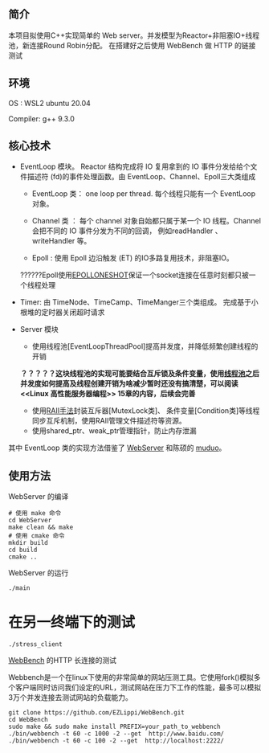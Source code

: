 ## 简介
本项目拟使用C++实现简单的 Web server。并发模型为Reactor+非阻塞IO+线程池，新连接Round Robin分配。 在搭建好之后使用 WebBench 做 HTTP 的链接测试

## 环境
OS : WSL2 ubuntu 20.04

Compiler: g++ 9.3.0

## 核心技术
- EventLoop 模块。 Reactor 结构完成将 IO 复用拿到的 IO 事件分发给给个文件描述符 (fd)的事件处理函数。由 EventLoop、Channel、Epoll三大类组成

    - EventLoop 类： one loop per thread. 每个线程只能有一个 EventLoop 对象。

    - Channel 类 ： 每个 channel 对象自始都只属于某一个 IO 线程。Channel 会把不同的 IO 事件分发为不同的回调， 例如readHandler 、writeHandler 等。

    - Epoll : 使用 Epoll 边沿触发 (ET) 的IO多路复用技术，非阻塞IO。 
    
    ??????Epoll使用[EPOLLONESHOT](https://blog.csdn.net/liuhengxiao/article/details/46911129)保证一个socket连接在任意时刻都只被一个线程处理
    
- Timer: 由 TimeNode、TimeCamp、TimeManger三个类组成。 完成基于小根堆的定时器关闭超时请求


- Server 模块
    - 使用线程池[EventLoopThreadPool]提高并发度，并降低频繁创建线程的开销 
    
    **？？？？？这块线程池的实现可能要结合互斥锁及条件变量，使用[线程池](https://blog.csdn.net/weixin_40271838/article/details/79998327)之后并发度如何提高及线程创建开销为啥减少暂时还没有搞清楚，可以阅读<<Linux 高性能服务器编程>> 15章的内容，后续会完善**
    - 使用[RAII手法](https://www.jianshu.com/p/b7ffe79498be)封装互斥器[MutexLock类]、 条件变量[Condition类]等线程同步互斥机制，使用RAII管理文件描述符等资源。
    - 使用shared_ptr、weak_ptr管理指针，防止内存泄漏


其中 EventLoop 类的实现方法借鉴了 [WebServer](https://github.com/linyacool/WebServer) 和陈硕的 [muduo](https://github.com/chenshuo/muduo)。


## 使用方法

WebServer 的编译
```shell
# 使用 make 命令
cd WebServer
make clean && make
# 使用 cmake 命令
mkdir build
cd build
cmake ..
```

WebServer 的运行
```
./main
```
# 在另一终端下的测试
```
./stress_client
```

[WebBench](http://home.tiscali.cz/~cz210552/webbench.html) 的HTTP 长连接的测试

Webbench是一个在linux下使用的非常简单的网站压测工具。它使用fork()模拟多个客户端同时访问我们设定的URL，测试网站在压力下工作的性能，最多可以模拟3万个并发连接去测试网站的负载能力。
```shell
git clone https://github.com/EZLippi/WebBench.git
cd WebBench
sudo make && sudo make install PREFIX=your_path_to_webbench
./bin/webbench -t 60 -c 1000 -2 --get  http://www.baidu.com/
./bin/webbench -t 60 -c 100 -2 --get  http://localhost:2222/
```




